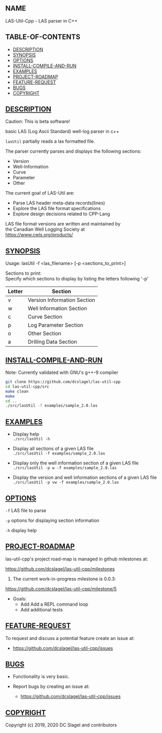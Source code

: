 NAME
----
LAS-Util-Cpp - LAS parser in C++

TABLE-OF-CONTENTS
-----------------
- [DESCRIPTION](#description)
- [SYNOPSIS](#synopsis)
- [OPTIONS](#options)
- [INSTALL-COMPILE-AND-RUN](#install-compile-and-run)
- [EXAMPLES](#examples)
- [PROJECT-ROADMAP](#project-roadmap)
- [FEATURE-REQUEST](#feature-request)
- [BUGS](#bugs)
- [COPYRIGHT](#copyright)

[DESCRIPTION](#name)
------------

Caution: This is beta software!

basic LAS (Log Ascii Standard) well-log parser in c++

`lasUtil` partially reads a las formatted file. 

The parser currently parses and displays the following sections:
- Version
- Well-Information
- Curve
- Parameter
- Other

The current goal of LAS-Util are:
- Parse LAS header meta-data records(lines)
- Explore the LAS file format specifications
- Explore design decisions related to CPP-Lang

LAS file format versions are written and maintained by   
the Canadian Well Logging Society at    
https://www.cwls.org/products/

[SYNOPSIS](#name)
----------

Usage: lasUtil -f <las_filename> [-p <sections_to_print>]    
     
Sections to print:    
Specify which sections to display by listing the letters following '-p'    

|Letter  | Section  |
|--------|----------|
|v       | Version Information Section  |
|w       | Well Information Section  |
|c       | Curve Section
|p       | Log Parameter Section  |
|o       | Other Section  |
|a       | Drilling Data Section  |

[INSTALL-COMPILE-AND-RUN](#name)
-------------------------

Note: Currently validated with GNU's g++-9 compiler

```bash
git clone https://github.com/dcslagel/las-util-cpp
cd las-util-cpp/src  
make clean
make  
cd ..
./src/lasUtil -f examples/sample_2.0.las
```


[EXAMPLES](#name)
---------

* Display help   
`./src/lasUtil -h`

* Display all sections of a given LAS file    
`./src/lasUtil -f examples/sample_2.0.las`

* Display only the well information section of a given LAS file    
`./src/lasUtil -p w -f examples/sample_2.0.las`

* Display the version and well information sections of a given LAS file    
`./src/lasUtil -p vw -f examples/sample_2.0.las`


[OPTIONS](#name)
--------

`-f`
  LAS file to parse

`-p`
  options for displaying section information

`-h`
  display help


[PROJECT-ROADMAP](#name)
----------------
las-util-cpp's project road-map is managed in github milestones at:

https://github.com/dcslagel/las-util-cpp/milestones

1. The current work-in-progress milestone is 0.0.3:

https://github.com/dcslagel/las-util-cpp/milestone/5

- Goals:
  - Add Add a REPL command loop
  - Add additional tests


[FEATURE-REQUEST](#name)
----------------

To request and discuss a potential feature create an issue at:
  - https://github.com/dcslagel/las-util-cpp/issues


[BUGS](#name)
-----

- Functionality is very basic. 

- Report bugs by creating an issue at:
  - https://github.com/dcslagel/las-util-cpp/issues

[COPYRIGHT](#name)
------

Copyright (c) 2019, 2020 DC Slagel and contributors
